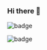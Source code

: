 ### Hi there 👋

<!--
**BorislavNachev220472/BorislavNachev220472** is a ✨ _special_ ✨ repository because its `README.md` (this file) appears on your GitHub profile.

Here are some ideas to get you started:

- 🔭 I’m currently working on ...
- 🌱 I’m currently learning ...
- 👯 I’m looking to collaborate on ...
- 🤔 I’m looking for help with ...
- 💬 Ask me about ...
- 📫 How to reach me: ...
- 😄 Pronouns: ...
- ⚡ Fun fact: ...
-->
![badge](https://custom-icon-badges.herokuapp.com/badge/ADS&AI-2x-orange.svg?logo=goldmedal)

![badge](https://custom-icon-badges.herokuapp.com/badge/ADS&AI-1x-orange.svg?logo=goldmedal)

